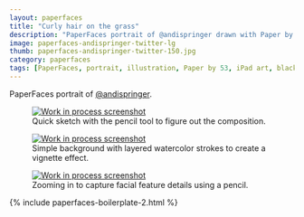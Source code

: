 ```yaml
---
layout: paperfaces
title: "Curly hair on the grass"
description: "PaperFaces portrait of @andispringer drawn with Paper by 53 on an iPad."
image: paperfaces-andispringer-twitter-lg
thumb: paperfaces-andispringer-twitter-150.jpg
category: paperfaces
tags: [PaperFaces, portrait, illustration, Paper by 53, iPad art, black and white]
---
```


PaperFaces portrait of [@andispringer](http://twitter.com/andispringer).

<figure>
	<a href="{{ site.url }}/images/paperfaces-andispringer-process-1-lg.jpg"><img src="{{ site.url }}/images/paperfaces-andispringer-process-1-600.jpg" alt="Work in process screenshot"></a>
	<figcaption>Quick sketch with the pencil tool to figure out the composition.</figcaption>
</figure>

<figure>
	<a href="{{ site.url }}/images/paperfaces-andispringer-process-2-lg.jpg"><img src="{{ site.url }}/images/paperfaces-andispringer-process-2-600.jpg" alt="Work in process screenshot"></a>
	<figcaption>Simple background with layered watercolor strokes to create a vignette effect.</figcaption>
</figure>

<figure>
	<a href="{{ site.url }}/images/paperfaces-andispringer-process-3-lg.jpg"><img src="{{ site.url }}/images/paperfaces-andispringer-process-3-600.jpg" alt="Work in process screenshot"></a>
	<figcaption>Zooming in to capture facial feature details using a pencil.</figcaption>
</figure>

{% include paperfaces-boilerplate-2.html %}